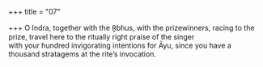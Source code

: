 +++
title = "07"

+++
O Indra, together with the R̥bhus, with the prizewinners, racing to the  prize, travel here to the ritually right praise of the singer  
with your hundred invigorating intentions for Āyu, since you have a  thousand stratagems at the rite’s invocation.  